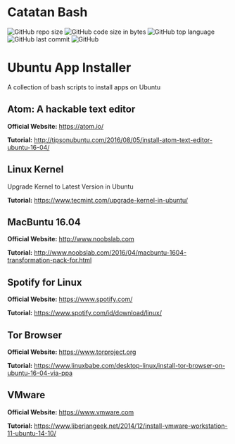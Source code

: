 # Catatan Bash
![GitHub repo size](https://img.shields.io/github/repo-size/aceX20/bash)
![GitHub code size in bytes](https://img.shields.io/github/languages/code-size/aceX20/bash)
![GitHub top language](https://img.shields.io/github/languages/top/aceX20/bash)
![GitHub last commit](https://img.shields.io/github/last-commit/aceX20/bash)
![GitHub](https://img.shields.io/github/license/aceX20/bash)

# Ubuntu App Installer
A collection of bash scripts to install apps on Ubuntu

## Atom: A hackable text editor

**Official Website:** https://atom.io/

**Tutorial:** http://tipsonubuntu.com/2016/08/05/install-atom-text-editor-ubuntu-16-04/

## Linux Kernel

Upgrade Kernel to Latest Version in Ubuntu

**Tutorial:** https://www.tecmint.com/upgrade-kernel-in-ubuntu/

## MacBuntu 16.04

**Official Website:** http://www.noobslab.com

**Tutorial:** http://www.noobslab.com/2016/04/macbuntu-1604-transformation-pack-for.html

## Spotify for Linux

**Official Website:** https://www.spotify.com/

**Tutorial:** https://www.spotify.com/id/download/linux/

## Tor Browser

**Official Website:** https://www.torproject.org

**Tutorial:** https://www.linuxbabe.com/desktop-linux/install-tor-browser-on-ubuntu-16-04-via-ppa

## VMware

**Official Website:** https://www.vmware.com

**Tutorial:** https://www.liberiangeek.net/2014/12/install-vmware-workstation-11-ubuntu-14-10/
